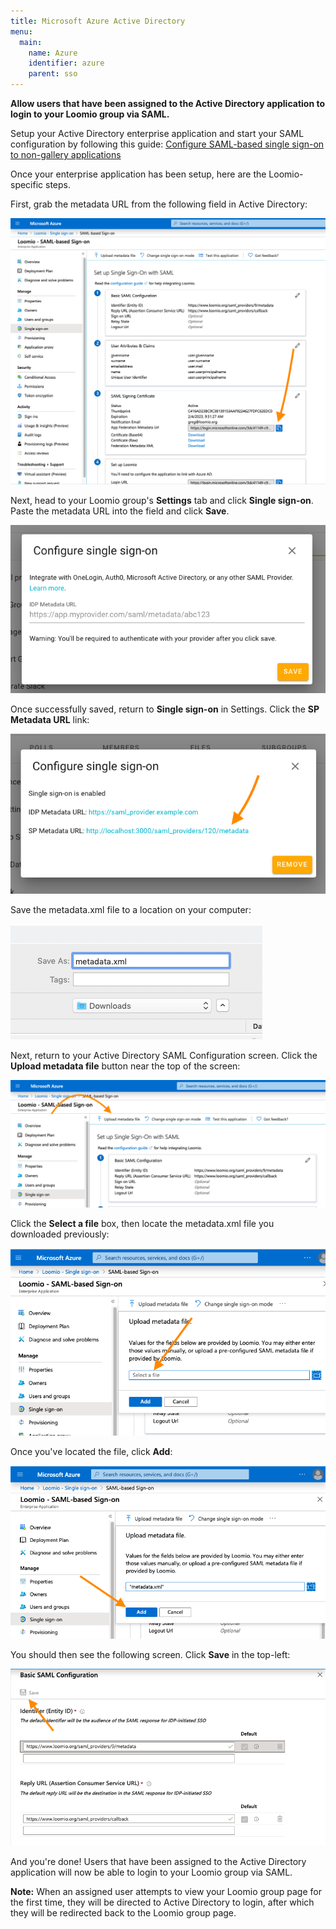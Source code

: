 ```yaml
---
title: Microsoft Azure Active Directory
menu:
  main:
    name: Azure
    identifier: azure
    parent: sso
---
```


**Allow users that have been assigned to the Active Directory application to login to your Loomio group via SAML.**

Setup your Active Directory enterprise application and start your SAML configuration by following this guide: [Configure SAML-based single sign-on to non-gallery applications](https://docs.microsoft.com/en-us/azure/active-directory/manage-apps/configure-single-sign-on-non-gallery-applications)

Once your enterprise application has been setup, here are the Loomio-specific steps.

First, grab the metadata URL from the following field in Active Directory:

![](azure_saml_configure_screen.png)

Next, head to your Loomio group's **Settings** tab and click **Single sign-on**.
Paste the metadata URL into the field and click **Save**.

![](empty_metadata_field.png)

Once successfully saved, return to **Single sign-on** in Settings.
Click the **SP Metadata URL** link:

![](get_sp_metadata_url.png)

Save the metadata.xml file to a location on your computer:

![](download_metadata.png)

Next, return to your Active Directory SAML Configuration screen.
Click the **Upload metadata file** button near the top of the screen:

![](upload_metadata.png)

Click the **Select a file** box, then locate the metadata.xml file you downloaded previously:

![](locate_metadata_file.png)

Once you've located the file, click **Add**:

![](add_metadata_file.png)

You should then see the following screen.
Click **Save** in the top-left:

![](save_configuration.png)

And you're done! Users that have been assigned to the Active Directory application will now be able to login to your Loomio group via SAML.

**Note:** When an assigned user attempts to view your Loomio group page for the first time, they will be directed to Active Directory to login, after which they will be redirected back to the Loomio group page.

